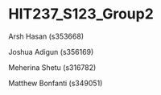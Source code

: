 # HIT237_S123_Group2

Arsh Hasan (s353668)

Joshua Adigun (s356169)

Meherina Shetu (s316782)

Matthew Bonfanti (s349051)